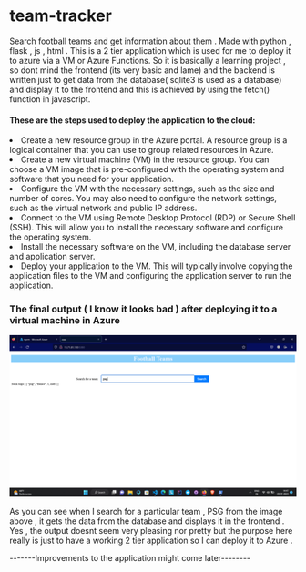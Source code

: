 # team-tracker
Search football teams and get information about them . Made with python , flask , js , html .
This is a 2 tier application which is used for me to deploy it to azure via a VM or Azure Functions. So it is basically a learning project , so dont mind the frontend (its very basic and lame) and the backend is written just to get data from the database( sqlite3 is used as a database) and display it to the frontend and this is achieved by using the fetch() function in javascript.
<h4>These are the steps used to deploy the application to the cloud:</h4>
<li>Create a new resource group in the Azure portal. A resource group is a logical container that you can use to group related resources in Azure.</li>

<li>Create a new virtual machine (VM) in the resource group. You can choose a VM image that is pre-configured with the operating system and software that you need for your application.</li>

<li>Configure the VM with the necessary settings, such as the size and number of cores. You may also need to configure the network settings, such as the virtual network and public IP address.</li>

<li>Connect to the VM using Remote Desktop Protocol (RDP) or Secure Shell (SSH). This will allow you to install the necessary software and configure the operating system.</li>

<li>Install the necessary software on the VM, including the database server and application server.</li>

<li>Deploy your application to the VM. This will typically involve copying the application files to the VM and configuring the application server to run the application.</li>

<h3> The final output ( I know it looks bad ) after deploying it to a virtual machine in Azure</h3>
<img src="https://github.com/rghdrizzle/team-tracker/blob/main/Screenshot%20(87).png">
<p> As you can see when I search for a particular team , PSG from the image above , it gets the data from the database and displays it in the frontend . Yes , the output doesnt seem very pleasing nor pretty but the purpose here really is just to have a working 2 tier application so I can deploy it to Azure .</p>
<p>-------Improvements to the application might come later--------</p>
